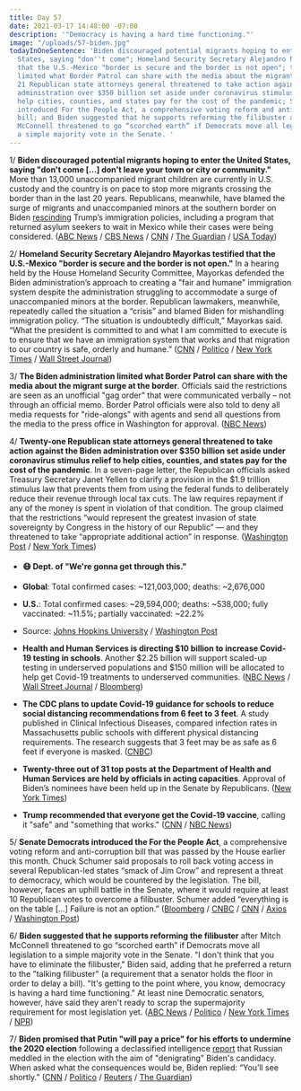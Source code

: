 ```yaml
---
title: Day 57
date: 2021-03-17 14:48:00 -07:00
description: '"Democracy is having a hard time functioning."'
image: "/uploads/57-biden.jpg"
todayInOneSentence: 'Biden discouraged potential migrants hoping to enter the United
  States, saying "don''t come"; Homeland Security Secretary Alejandro Mayorkas testified
  that the U.S.-Mexico "border is secure and the border is not open"; the Biden administration
  limited what Border Patrol can share with the media about the migrant surge at border;
  21 Republican state attorneys general threatened to take action against the Biden
  administration over $350 billion set aside under coronavirus stimulus relief to
  help cities, counties, and states pay for the cost of the pandemic; Senate Democrats
  introduced For the People Act, a comprehensive voting reform and anti-corruption
  bill; and Biden suggested that he supports reforming the filibuster after Mitch
  McConnell threatened to go “scorched earth” if Democrats move all legislation to
  a simple majority vote in the Senate. '
---
```


1/ **Biden discouraged potential migrants hoping to enter the United States, saying "don't come \[...\] don't leave your town or city or community."** More than 13,000 unaccompanied migrant children are currently in U.S. custody and the country is on pace to stop more migrants crossing the border than in the last 20 years. Republicans, meanwhile, have blamed the surge of migrants and unaccompanied minors at the southern border on Biden [rescinding](https://whatthefuckjusthappenedtoday.com/2021/02/11/day-23/#2-biden-rescinded-trump%E2%80%99s-national-e) Trump’s immigration policies, including a program that returned asylum seekers to wait in Mexico while their cases were being considered. ([ABC News](https://abcnews.go.com/Politics/biden-tells-migrants-dont-abc-news-exclusive-interview/story?id=76490159) / [CBS News](https://www.cbsnews.com/news/immigration-migrant-children-border-patrol-custody/) / [CNN](https://www.cnn.com/2021/03/16/politics/joe-biden-migrant-children-border-immigration/index.html) / [The Guardian](https://www.theguardian.com/us-news/2021/mar/17/joe-biden-immigration-putin-afghanistan-cuomo-dog) / [USA Today](https://www.usatoday.com/story/news/politics/2021/03/16/president-joe-biden-migrants-border-surge-unaccompanied-minors/4726104001/))

2/ **Homeland Security Secretary Alejandro Mayorkas testified that the U.S.-Mexico "border is secure and the border is not open."** In a hearing held by the House Homeland Security Committee, Mayorkas defended the Biden administration’s approach to creating a "fair and humane" immigration system despite the administration struggling to accommodate a surge of unaccompanied minors at the border. Republican lawmakers, meanwhile, repeatedly called the situation a “crisis” and blamed Biden for mishandling immigration policy. “The situation is undoubtedly difficult,” Mayorkas said. “What the president is committed to and what I am committed to execute is to ensure that we have an immigration system that works and that migration to our country is safe, orderly and humane.” ([CNN](https://www.cnn.com/2021/03/17/politics/mayorkas-faces-lawmakers-amid-border-crisis/index.html) / [Politico](https://www.politico.com/news/2021/03/17/mayorkas-defends-biden-administration-border-476692) / [New York Times](https://www.nytimes.com/live/2021/03/17/us/biden-news-today/mayorkas-is-answering-lawmakers-questions-about-the-border-saying-the-situation-is-undoubtedly-difficult) / [Wall Street Journal](https://www.wsj.com/articles/mayorkas-spars-with-republicans-over-rising-number-of-migrants-at-southern-border-11616004346))

3/ **The Biden administration limited what Border Patrol can share with the media about the migrant surge at the border**. Officials said the restrictions are seen as an unofficial "gag order" that were communicated verbally – not through an official memo. Border Patrol officials were also told to deny all media requests for "ride-alongs" with agents and send all questions from the media to the press office in Washington for approval. ([NBC News](https://www.nbcnews.com/politics/immigration/biden-administration-limits-what-border-patrol-can-share-media-about-n1261133))

4/ **Twenty-one Republican state attorneys general threatened to take action against the Biden administration over $350 billion set aside under coronavirus stimulus relief to help cities, counties, and states pay for the cost of the pandemic**. In a seven-page letter, the Republican officials asked Treasury Secretary Janet Yellen to clarify a provision in the $1.9 trillion stimulus law that prevents them from using the federal funds to deliberately reduce their revenue through local tax cuts. The law requires repayment if any of the money is spent in violation of that condition. The group claimed that the restrictions “would represent the greatest invasion of state sovereignty by Congress in the history of our Republic” — and they threatened to take “appropriate additional action” in response. ([Washington Post](https://www.washingtonpost.com/us-policy/2021/03/16/republicans-threat-stimulus/) / [New York Times](https://www.nytimes.com/2021/03/16/business/economy/republican-attorneys-general-biden-stimulus.html))

* #### 😷 Dept. of "We're gonna get through this."

* **Global**: Total confirmed cases: \~121,003,000; deaths: \~2,676,000

* **U.S.**: Total confirmed cases: \~29,594,000; deaths: \~538,000; fully vaccinated: \~11.5%; partially vaccinated: \~22.2%

* Source: [Johns Hopkins University](https://coronavirus.jhu.edu/map.html) / [Washington Post](https://www.washingtonpost.com/graphics/2020/health/covid-vaccine-states-distribution-doses/)

* **Health and Human Services is directing $10 billion to increase Covid-19 testing in schools**. Another $2.25 billion will support scaled-up testing in underserved populations and  $150 million will be allocated to help get Covid-19 treatments to underserved communities. ([NBC News](https://www.nbcnews.com/politics/white-house/biden-administration-provide-10-billion-school-covid-19-testing-program-n1261303) / [Wall Street Journal](https://www.wsj.com/articles/u-s-to-give-10-billion-to-schools-for-covid-19-testing-11615996819) / [Bloomberg](https://www.bloomberg.com/news/articles/2021-03-17/biden-to-invest-12-billion-to-increase-covid-testing-in-schools?srnd=politics-vp&sref=MIBMEEoj))

* **The CDC plans to update Covid-19 guidance for schools to reduce social distancing recommendations from 6 feet to 3 feet**. A study published in Clinical Infectious Diseases, compared infection rates in Massachusetts public schools with different physical distancing requirements. The research suggests that 3 feet may be as safe as 6 feet if everyone is masked. ([CNBC](https://www.cnbc.com/2021/03/17/cdc-is-considering-shortening-social-distancing-recommendations-for-schools-to-3-feet-director-says.html))

* **Twenty-three out of 31 top posts at the Department of Health and Human Services are held by officials in acting capacities**. Approval of Biden’s nominees have been held up in the Senate by Republicans. ([New York Times](https://www.nytimes.com/2021/03/17/us/politics/biden-department-of-health-human-services.html))

* **Trump recommended that everyone get the Covid-19 vaccine**, calling it "safe" and "something that works." ([CNN](https://www.cnn.com/2021/03/16/politics/donald-trump-covid-19-vaccine/index.html) / [NBC News](https://www.nbcnews.com/politics/donald-trump/trump-touts-covid-19-vaccine-safety-amid-skepticism-republicans-n1261266))

5/ **Senate Democrats introduced the For the People Act**, a comprehensive voting reform and anti-corruption bill that was passed by the House earlier this month. Chuck Schumer said proposals to roll back voting access in several Republican-led states “smack of Jim Crow” and represent a threat to democracy, which would be countered by the legislation. The bill, however, faces an uphill battle in the Senate, where it would require at least 10 Republican votes to overcome a filibuster. Schumer added “everything is on the table \[...\] Failure is not an option.” ([Bloomberg](https://www.bloomberg.com/news/articles/2021-03-17/voting-rights-emerges-as-key-fight-for-changing-the-filibuster?sref=MIBMEEoj) / [CNBC](https://www.cnbc.com/2021/03/17/schumer-says-everything-is-on-the-table-to-pass-voting-rights-legislation-in-senate.html) / [CNN](https://www.cnn.com/2021/03/17/politics/us-senate-voting-rights-legislation/index.html) / [Axios](https://www.axios.com/senate-for-people-act-voting-reform-anti-corruption-94291b80-3961-4bae-978d-1aa4e3f15d65.html) / [Washington Post](https://www.washingtonpost.com/outlook/2021/03/16/hr-1-voting-reforms/))

6/ **Biden suggested that he supports reforming the filibuster** after Mitch McConnell threatened to go “scorched earth” if Democrats move all legislation to a simple majority vote in the Senate. "I don't think that you have to eliminate the filibuster," Biden said, adding that he preferred a return to the "talking filibuster" (a requirement that a senator holds the floor in order to delay a bill). "It's getting to the point where, you know, democracy is having a hard time functioning." At least nine Democratic senators, however, have said they aren't ready to scrap the supermajority requirement for most legislation yet. ([ABC News](https://abcnews.go.com/Politics/biden-supports-reforming-senate-filibuster-abc-news-exclusive/story?id=76499156) / [Politico](https://www.politico.com/news/2021/03/17/biden-filibuster-fight-476684) / [New York Times](https://www.nytimes.com/2021/03/16/us/politics/mcconnell-filibuster-senate.html) / [NPR](https://www.npr.org/2021/03/16/978018267/biden-supports-changes-to-filibuster-returning-it-to-what-it-used-to-be))

7/ **Biden promised that Putin "will pay a price" for his efforts to undermine the 2020 election** following a declassified intelligence [report](https://whatthefuckjusthappenedtoday.com/2021/03/16/day-56/#1-putin-authorized-operations-to-int) that Russian meddled in the election with the aim of "denigrating" Biden's candidacy. When asked what the consequences would be, Biden replied: “You’ll see shortly.” ([CNN](https://www.cnn.com/2021/03/17/politics/joe-biden-vladimir-putin-price-to-pay/index.html) / [Politico](https://www.politico.com/news/2021/03/17/biden-putin-election-interference-476656) / [Reuters](https://www.reuters.com/article/us-usa-election-cyber-idUSKBN2B91JO) / [The Guardian](https://www.theguardian.com/us-news/2021/mar/17/joe-biden-vladimir-putin-election-interference))